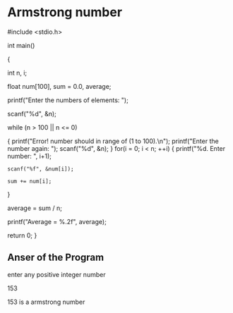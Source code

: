 # Armstrong number

#include <stdio.h>

int main()

{

int n, i;

float num[100], sum = 0.0, average;

printf("Enter the numbers of elements: ");

scanf("%d", &n);

while (n > 100 || n <= 0)

{
    printf("Error! number should in range of (1 to 100).\n");
    printf("Enter the number again: ");
    scanf("%d", &n);
}
for(i = 0; i < n; ++i)
{
    printf("%d. Enter number: ", i+1);

    scanf("%f", &num[i]);

    sum += num[i];

}

average = sum / n;

printf("Average = %.2f", average);

return 0;
}





## Anser of the Program
enter any positive integer number

153

153 is a armstrong number

